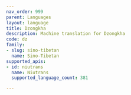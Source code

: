 ```yaml
---
nav_order: 999
parent: Languages
layout: language
title: Dzongkha
description: Machine translation for Dzongkha
code: dz
family:
- slug: sino-tibetan
  name: Sino-Tibetan
supported_apis:
- id: niutrans
  name: Niutrans
  supported_language_count: 381

---
```


